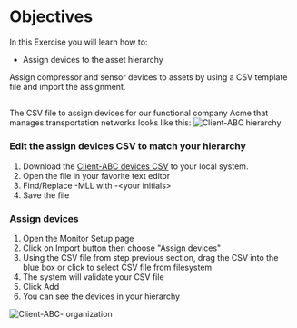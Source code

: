 # Objectives
In this Exercise you will learn how to:

* Assign devices to the asset hierarchy

Assign compressor and sensor devices to assets by using a CSV template file and import the assignment.

## 
The CSV file to assign devices for our functional company Acme that manages transportation networks looks like this:
![Client-ABC hierarchy](/img/mas_monitor_hierarchy/Client-ABC-devices.png)&nbsp;&nbsp;

### Edit the assign devices CSV to match your hierarchy
1. Download the [Client-ABC devices CSV](/csv/mas_monitor_hierarchy/Client-ABC-devices.csv) to your local system.
2. Open the file in your favorite text editor
3. Find/Replace -MLL with -<your initials\>
4. Save the file

### Assign devices

1. Open the Monitor Setup page
3. Click on Import button then choose "Assign devices"
4. Using the CSV file from step previous section, drag the CSV into the blue box or click to select CSV file from filesystem
5. The system will validate your CSV file
6. Click Add
7. You can see the devices in your hierarchy

![Client-ABC-<your initials> organization](/img/mas_monitor_hierarchy/hierarchy_devices.png)&nbsp;






